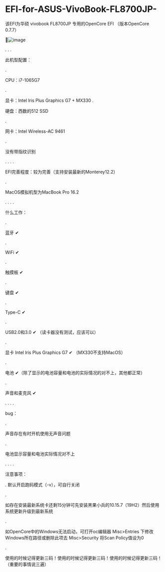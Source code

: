 # EFI-for-ASUS-VivoBook-FL8700JP-

该EFI为华硕 vivobook FL8700JP 专用的OpenCore EFI （版本OpenCore 0.7.7）

![image](https://user-images.githubusercontent.com/86920625/150804421-05aa6704-58fe-49c6-a91b-e1967ba0ac2b.png)

.
.
.

此机型配置：

.

CPU：i7-1065G7

.

显卡：Intel lris Plus Graphics G7 + MX330
.

硬盘：西数的512 SSD

.

网卡：Intel Wireless-AC 9461

.

没有带指纹识别

.
.
.
.

EFI完善程度：较为完善（支持安装最新的Monterey12.2）

.

MacOS模拟机型为MacBook Pro 16.2

.
.
.
.

什么工作：

.

蓝牙 ✔

.

WiFi  ✔

.

触摸板 ✔

.

键盘 ✔

.

Type-C ✔

.

USB2.0和3.0 ✔ （读卡器没有测试，应该可以）

.

显卡 Intel lris Plus Graphics G7 ✔ （MX330不支持MacOS）

.

电池 ✔（除了显示的电池容量和电池的实际情况的对不上，其他都正常）

.

声音和麦克风 ✔

.
.
.
.

bug：

.

声音存在有时开机使用无声音问题

.

电池显示容量和电池实际情况对不上

.
.
.
.

注意事项：

.
默认开启跑码模式（-v），可自行关闭

.

如存在安装最新系统卡还剩15分钟可先安装黑果小兵的10.15.7（19H2）然后使用系统更新升级到最新系统

.

如OpenCore中的Windows无法启动，可打开oc编辑器 Misc>Entries 下修改Windows所在路径或删除此项去 Misc>Security 将Scan Policy值设为0

.

使用的时候记得更新三码！使用的时候记得更新三码！使用的时候记得更新三码！（重要的事情说三遍）
